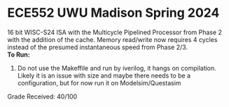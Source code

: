 # ECE552 UWU Madison Spring 2024

16 bit WISC-S24 ISA with the Multicycle Pipelined Processor from Phase 2 with the addition of the cache. Memory read/write now requires 4 cycles instead of the presumed instantaneous speed from Phase 2/3. \
**To Run:** 
1. Do not use the Makeffile and run by iverilog, it hangs on compilation. Likely it is an issue with size and maybe there needs to be a configuration, but for now run it on Modelsim/Questasim 

Grade Received: 40/100
